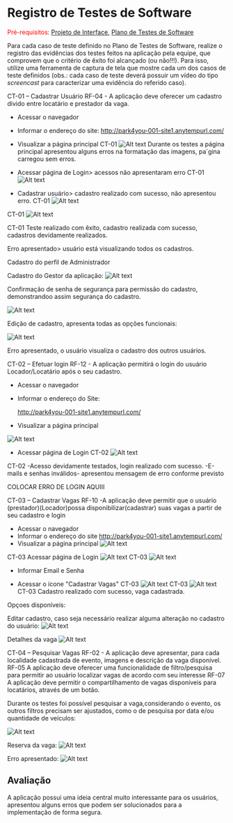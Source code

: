 # Registro de Testes de Software

<span style="color:red">Pré-requisitos: <a href="3-Projeto de Interface.md"> Projeto de Interface</a></span>, <a href="8-Plano de Testes de Software.md"> Plano de Testes de Software</a>

Para cada caso de teste definido no Plano de Testes de Software, realize o registro das evidências dos testes feitos na aplicação pela equipe, que comprovem que o critério de êxito foi alcançado (ou não!!!). Para isso, utilize uma ferramenta de captura de tela que mostre cada um dos casos de teste definidos (obs.: cada caso de teste deverá possuir um vídeo do tipo _screencast_ para caracterizar uma evidência do referido caso).

CT-01 – Cadastrar Usuário
RF-04 - A aplicação deve oferecer um cadastro divido entre locatário e prestador da vaga.
- Acessar o navegador
- Informar o endereço do site:
  http://park4you-001-site1.anytempurl.com/
- Visualizar a página principal
CT-01
![Alt text](<img/página logada.JPG>)
Durante os testes a página principal apresentou alguns erros na formatação das imagens, pa´gina carregou sem erros.

- Acessar página de Login> acessos não apresentaram erro
CT-01
![Alt text](<img/página login e cadastro.JPG>)
- Cadastrar usuário> cadastro realizado com sucesso, não apresentou erro.
CT-01
![Alt text](<img/Pagina cadastro usuário.JPG>)

CT-01
![Alt text](<img/Usuários cadastrados.JPG>)

CT-01 Teste realizado com êxito, cadastro realizada com sucesso, cadastros devidamente realizados.

Erro apresentado> usuário está visualizando todos os cadastros.

Cadastro do perfil de Administrador

Cadastro do Gestor da aplicação:
![Alt text](<img/Cadastro gestor 1.JPG>)

Confirmação de senha de segurança para permissão do cadastro, demonstrandoo assim segurança do cadastro.

![Alt text](<img/login gestor confirmação.JPG>)

Edição de cadastro, apresenta todas as opções funcionais:

![Alt text](<img/Confirmação de cadastro de usuários.JPG>)

Erro apresentado, o usuário visualiza o cadastro dos outros usuários.

CT-02 – Efetuar login
RF-12 - A aplicação permitirá o login do usuário Locador/Locatário após o seu cadastro.
- Acessar o navegador
- Informar o endereço do Site:

  http://park4you-001-site1.anytempurl.com/

- Visualizar a página principal 

![Alt text](<img/página logada.JPG>)

- Acessar página de Login
CT-02
![Alt text](<img/página login e cadastro.JPG>)

CT-02
-Acesso devidamente testados, login realizado com sucesso.
-E-mails e senhas inválidos- apresentou mensagem de erro conforme previsto

COLOCAR ERRO DE LOGIN AQUIII

CT-03 – Cadastrar Vagas
RF-10 -A aplicação deve permitir que o usuário (prestador)(Locador)possa disponibilizar(cadastrar) suas vagas a partir de seu cadastro e login
- Acessar o navegador
- Informar o endereço do site
 http://park4you-001-site1.anytempurl.com/
- Visualizar a página principal
![Alt text](<img/página logada.JPG>)
  
CT-03
Acessar página de Login
![Alt text](<img/página login e cadastro.JPG>)
CT-03
![Alt text](<img/teste 07.JPG>)
- Informar Email e Senha

- Acessar o ícone "Cadastrar Vagas"
CT-03
![Alt text](<img/página de cadastro de vaga.JPG>)
CT-03
![Alt text](<img/cadastro de vaga.JPG>)
CT-03
Cadastro realizado com sucesso, vaga cadastrada.

Opçoes disponíveis:

Editar cadastro, caso seja necessário realizar alguma alteração no cadastro do usuário:
![Alt text](<img/editar cadastro de vaga 1.JPG>)

Detalhes da vaga
![Alt text](<img/detalhes da vaga 2.JPG>)

CT-04 – Pesquisar Vagas 
RF-02 - A aplicação deve apresentar, para cada localidade cadastrada de evento, imagens e descrição da vaga disponível.
RF-05 A aplicação deve oferecer uma funcionalidade de filtro/pesquisa para permitir ao usuário localizar vagas de acordo com seu interesse
RF-07 A aplicação deve permitir o compartilhamento de vagas disponíveis para locatários, através de um botão.

Durante os testes foi possível pesquisar a vaga,considerando o evento, os outros filtros precisam ser ajustados, como o de pesquisa por data e/ou quantidade de veículos:

![Alt text](<img/Show da virada.JPG>)

Reserva da vaga:
![Alt text](<img/Confirmação de reserva.JPG>)

Erro apresentado:
![Alt text](<img/confirmação de reserva erro.JPG>)


	
## Avaliação

A aplicação possui uma ideia central muito interessante para os usuários, apresentou alguns erros que podem ser solucionados para a implementação de forma segura.

